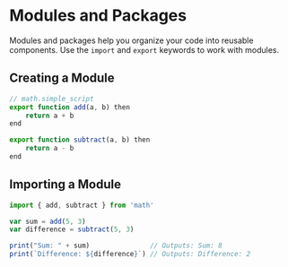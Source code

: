 # Modules and Packages

Modules and packages help you organize your code into reusable components. Use the `import` and `export` keywords to work with modules.

## Creating a Module

```ts
// math.simple_script
export function add(a, b) then
    return a + b
end

export function subtract(a, b) then
    return a - b
end
```

## Importing a Module

```ts
import { add, subtract } from 'math'

var sum = add(5, 3)
var difference = subtract(5, 3)

print("Sum: " + sum)               // Outputs: Sum: 8
print(`Difference: ${difference}`) // Outputs: Difference: 2
```

